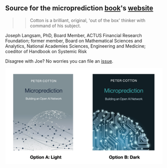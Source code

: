 ## Source for the microprediction [book](https://mitpress.mit.edu/9780262047326/microprediction/)'s [website](https://microprediction.github.io/building_an_open_ai_network/)

>> Cotton is a brilliant, original, 'out of the box' thinker with command of his subject. 

Joseph Langsam, PhD, Board Member, ACTUS Financial Research Foundation; former member, Board on Mathematical Sciences and Analytics, National Academies Sciences, Engineering and Medicine; coeditor of Handbook on Systemic Risk

Disagree with Joe? No worries you can file an [issue](https://github.com/microprediction/building_an_open_ai_network/issues).

![](https://github.com/microprediction/home/blob/main/books/cover_choices.png)
